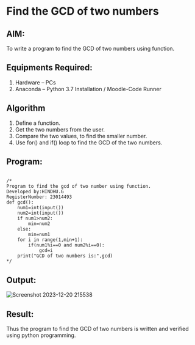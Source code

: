# Find the GCD of two numbers

## AIM:
To write a program to find the GCD of two numbers using function.

## Equipments Required:
1. Hardware – PCs
2. Anaconda – Python 3.7 Installation / Moodle-Code Runner

## Algorithm
1. Define a function.
2. Get the two numbers from the user.
3. Compare the two values, to find the smaller number.
4. Use for() and if() loop to find the GCD of the two numbers.

## Program:
```![Screenshot 2023-12-13 185755](https://github.com/hindhujanaki/GCD-of-two-numbers/assets/148514666/50e1bf26-c608-468d-bb42-ead6dcb09672)

/*
Program to find the gcd of two number using function.
Developed by:HINDHU.G 
RegisterNumber: 23014493
def gcd():
    num1=int(input())
    num2=int(input())
    if num1>num2:
        min=num2
    else:
        min=num1
    for i in range(1,min+1):
        if(num1%i==0 and num2%i==0):
            gcd=i
    print("GCD of two numbers is:",gcd)        
*/
```


## Output:
![Screenshot 2023-12-20 215538](https://github.com/hindhujanaki/GCD-of-two-numbers/assets/148514666/432b733f-3fea-4fad-a5b8-70892ea0851b)
## Result:
Thus the program to find the GCD of two numbers is written and verified using python programming.
